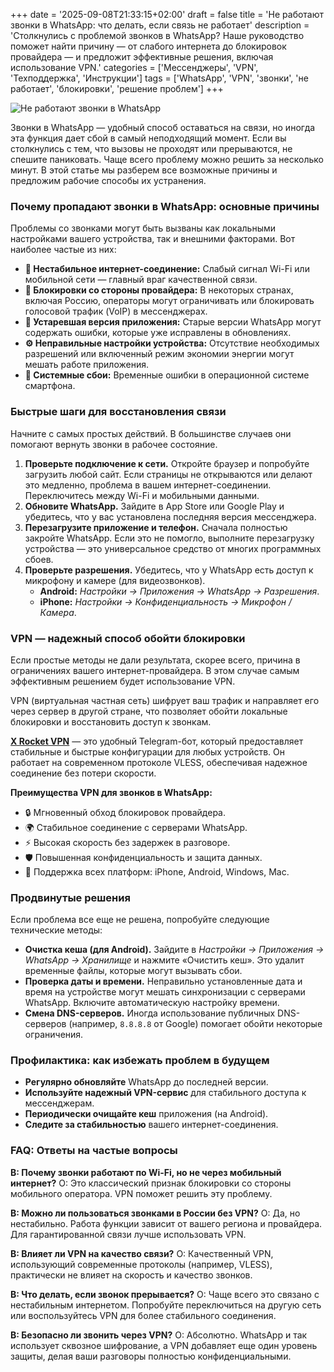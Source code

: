 +++
date = '2025-09-08T21:33:15+02:00'
draft = false
title = 'Не работают звонки в WhatsApp: что делать, если связь не работает'
description = 'Столкнулись с проблемой звонков в WhatsApp? Наше руководство поможет найти причину — от слабого интернета до блокировок провайдера — и предложит эффективные решения, включая использование VPN.'
categories = ['Мессенджеры', 'VPN', 'Техподдержка', 'Инструкции']
tags = ['WhatsApp', 'VPN', 'звонки', 'не работает', 'блокировки', 'решение проблем']
+++

![Не работают звонки в WhatsApp](https://imagestoring.fra1.cdn.digitaloceanspaces.com/466AE493-C8BF-4EBE-996A-62610993FB2F.png)

Звонки в WhatsApp — удобный способ оставаться на связи, но иногда эта функция дает сбой в самый неподходящий момент. Если вы столкнулись с тем, что вызовы не проходят или прерываются, не спешите паниковать. Чаще всего проблему можно решить за несколько минут. В этой статье мы разберем все возможные причины и предложим рабочие способы их устранения.

### Почему пропадают звонки в WhatsApp: основные причины

Проблемы со звонками могут быть вызваны как локальными настройками вашего устройства, так и внешними факторами. Вот наиболее частые из них:

- **📶 Нестабильное интернет-соединение:** Слабый сигнал Wi-Fi или мобильной сети — главный враг качественной связи.
- **🚫 Блокировки со стороны провайдера:** В некоторых странах, включая Россию, операторы могут ограничивать или блокировать голосовой трафик (VoIP) в мессенджерах.
- **🔧 Устаревшая версия приложения:** Старые версии WhatsApp могут содержать ошибки, которые уже исправлены в обновлениях.
- **⚙️ Неправильные настройки устройства:** Отсутствие необходимых разрешений или включенный режим экономии энергии могут мешать работе приложения.
- **📱 Системные сбои:** Временные ошибки в операционной системе смартфона.

### Быстрые шаги для восстановления связи

Начните с самых простых действий. В большинстве случаев они помогают вернуть звонки в рабочее состояние.

1.  **Проверьте подключение к сети.** Откройте браузер и попробуйте загрузить любой сайт. Если страницы не открываются или делают это медленно, проблема в вашем интернет-соединении. Переключитесь между Wi-Fi и мобильными данными.
2.  **Обновите WhatsApp.** Зайдите в App Store или Google Play и убедитесь, что у вас установлена последняя версия мессенджера.
3.  **Перезагрузите приложение и телефон.** Сначала полностью закройте WhatsApp. Если это не помогло, выполните перезагрузку устройства — это универсальное средство от многих программных сбоев.
4.  **Проверьте разрешения.** Убедитесь, что у WhatsApp есть доступ к микрофону и камере (для видеозвонков).
    -   **Android:** *Настройки → Приложения → WhatsApp → Разрешения*.
    -   **iPhone:** *Настройки → Конфиденциальность → Микрофон / Камера*.

### VPN — надежный способ обойти блокировки

Если простые методы не дали результата, скорее всего, причина в ограничениях вашего интернет-провайдера. В этом случае самым эффективным решением будет использование VPN.

VPN (виртуальная частная сеть) шифрует ваш трафик и направляет его через сервер в другой стране, что позволяет обойти локальные блокировки и восстановить доступ к звонкам.

**[X Rocket VPN](https://t.me/X_Rocket_VPN_bot?start=ref-b-9)** — это удобный Telegram-бот, который предоставляет стабильные и быстрые конфигурации для любых устройств. Он работает на современном протоколе VLESS, обеспечивая надежное соединение без потери скорости.

**Преимущества VPN для звонков в WhatsApp:**
- 🔒 Мгновенный обход блокировок провайдера.
- 🌍 Стабильное соединение с серверами WhatsApp.
- ⚡ Высокая скорость без задержек в разговоре.
- 🛡️ Повышенная конфиденциальность и защита данных.
- 📱 Поддержка всех платформ: iPhone, Android, Windows, Mac.

### Продвинутые решения

Если проблема все еще не решена, попробуйте следующие технические методы:

- **Очистка кеша (для Android).** Зайдите в *Настройки → Приложения → WhatsApp → Хранилище* и нажмите «Очистить кеш». Это удалит временные файлы, которые могут вызывать сбои.
- **Проверка даты и времени.** Неправильно установленные дата и время на устройстве могут мешать синхронизации с серверами WhatsApp. Включите автоматическую настройку времени.
- **Смена DNS-серверов.** Иногда использование публичных DNS-серверов (например, `8.8.8.8` от Google) помогает обойти некоторые ограничения.

### Профилактика: как избежать проблем в будущем

- **Регулярно обновляйте** WhatsApp до последней версии.
- **Используйте надежный VPN-сервис** для стабильного доступа к мессенджерам.
- **Периодически очищайте кеш** приложения (на Android).
- **Следите за стабильностью** вашего интернет-соединения.

### FAQ: Ответы на частые вопросы

**В: Почему звонки работают по Wi-Fi, но не через мобильный интернет?**
О: Это классический признак блокировки со стороны мобильного оператора. VPN поможет решить эту проблему.

**В: Можно ли пользоваться звонками в России без VPN?**
О: Да, но нестабильно. Работа функции зависит от вашего региона и провайдера. Для гарантированной связи лучше использовать VPN.

**В: Влияет ли VPN на качество связи?**
О: Качественный VPN, использующий современные протоколы (например, VLESS), практически не влияет на скорость и качество звонков.

**В: Что делать, если звонок прерывается?**
О: Чаще всего это связано с нестабильным интернетом. Попробуйте переключиться на другую сеть или воспользуйтесь VPN для более стабильного соединения.

**В: Безопасно ли звонить через VPN?**
О: Абсолютно. WhatsApp и так использует сквозное шифрование, а VPN добавляет еще один уровень защиты, делая ваши разговоры полностью конфиденциальными.